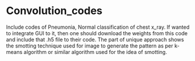 # Convolution_codes
Include codes of Pneumonia, Normal classification of chest x_ray.
If wanted to integrate GUI to it, then one should download the weights from this code and include that .h5 file to their code.
The part of unique approach shows the smotting technique used for image to generate the pattern as per k-means algorithm or similar algorithm used for the idea of smotting.
